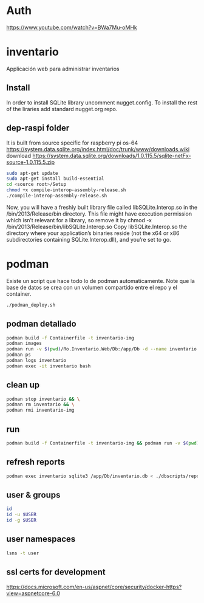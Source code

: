 # Auth
https://www.youtube.com/watch?v=BWa7Mu-oMHk

# inventario
Applicación web para administrar inventarios


## Install
In order to install SQLite library uncomment
nugget.config. To install the rest of the liraries
add standard nugget.org repo.

## dep-raspi folder
It is built from source specific for raspberry pi os-64
https://system.data.sqlite.org/index.html/doc/trunk/www/downloads.wiki
download
https://system.data.sqlite.org/downloads/1.0.115.5/sqlite-netFx-source-1.0.115.5.zip
``` bash
sudo apt-get update
sudo apt-get install build-essential
cd <source root>/Setup
chmod +x compile-interop-assembly-release.sh
./compile-interop-assembly-release.sh
```
Now, you will have a freshly built library file called libSQLite.Interop.so in the <source root>/bin/2013/Release/bin directory. This file might have execution permission which isn’t relevant for a library, so remove it by
chmod -x <source root>/bin/2013/Release/bin/libSQLite.Interop.so
Copy libSQLite.Interop.so the directory where your application’s binaries reside (not the x64 or x86 subdirectories containing SQLite.Interop.dll), and you’re set to go.

# podman
Existe un script que hace todo lo de podman automaticamente. Note que la base de datos
se crea con un volumen compartido entre el repo y el container.
``` bash
./podman_deploy.sh
```

## podman detallado
``` bash
podman build -f Containerfile -t inventario-img
podman images
podman run -v $(pwd)/Ro.Inventario.Web/Db:/app/Db -d --name inventario -p 5002:5002 inventario-img
podman ps
podman logs inventario
podman exec -it inventario bash
```
## clean up
``` bash
podman stop inventario && \
podman rm inventario && \
podman rmi inventario-img
```

## run
``` bash
podman build -f Containerfile -t inventario-img && podman run -v $(pwd)/Ro.Inventario.Web/Db:/app/Db -d --name inventario -p 5002:5002 inventario-img
```

## refresh reports
``` bash
podman exec inventario sqlite3 /app/Db/inventario.db < ./dbscripts/reportes.sql
```

## user & groups
``` bash
id
id -u $USER
id -g $USER
```

## user namespaces
``` bash
lsns -t user
```

## ssl certs for development
https://docs.microsoft.com/en-us/aspnet/core/security/docker-https?view=aspnetcore-6.0

